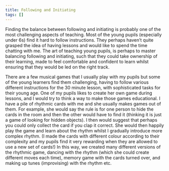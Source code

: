```yaml
---
title: Following and Initiating
tags: []
---
```


Finding the balance between following and initiating is probably one of the most challenging aspects of teaching. Most of the young pupils (especially under 6s) find it hard to follow instructions. They perhaps haven’t quite grasped the idea of having lessons and would like to spend the time chatting with me. The art of teaching young pupils, is perhaps to master balancing following and initiating, such that they could take ownership of their learning, made to feel comfortable and confident to learn whilst ensuring that they would be led on the right track.

There are a few musical games that I usually play with my pupils but some of the young learners find them challenging, having to follow various different instructions for the 30 minute lesson, with sophisticated tasks for their young age. One of my pupils likes to create her own game during lessons, and I would try to think a way to make those games educational. I have a pile of rhythmic cards with me and she usually makes games out of them. For example, she would say the rule is for one person to hide the cards in the room and then the other would have to find it (thinking it is just a game of looking for hidden objects). I then would suggest that perhaps you could only collect the card if you clap it correct. She would then happily play the game and learn about the rhythm whilst I gradually introduce more complex rhythm. (I made the cards with different colour according to their complexity and my pupils find it very rewarding when they are allowed to use a new set of cards!) In this way, we created many different versions of the rhythmic game, dancing with the rhythm (which she could create different moves each time), memory game with the cards turned over, and making up tunes (improvising) with the rhythm etc.